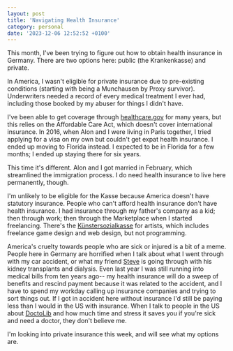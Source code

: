 ```yaml
---
layout: post
title: 'Navigating Health Insurance'
category: personal
date: '2023-12-06 12:52:52 +0100'
---
```

This month, I've been trying to figure out how to obtain health insurance in Germany. There are two options here: public (the Krankenkasse) and private. 

In America, I wasn't eligible for private insurance due to pre-existing conditions (starting with being a Munchausen by Proxy survivor). Underwriters needed a record of every medical treatment I ever had, including those booked by my abuser for things I didn't have.

I've been able to get coverage through [healthcare.gov](https://www.healthcare.gov/) for many years, but this relies on the Affordable Care Act, which doesn't cover international insurance. In 2016, when Alon and I were living in Paris together, I tried applying for a visa on my own but couldn't get expat health insurance. I ended up moving to Florida instead. I expected to be in Florida for a few months; I ended up staying there for six years.

This time it's different. Alon and I got married in February, which streamlined the immigration process. I do need health insurance to live here permanently, though.

I'm unlikely to be eligible for the Kasse because America doesn't have statutory insurance. People who can't afford health insurance don't have health insurance. I had insurance through my father's company as a kid; then through work; then through the Marketplace when I started freelancing. There's the [Künstersozialkasse](https://www.kuenstlersozialkasse.de/) for artists, which includes freelance game design and web design, but not programming. 

America's cruelty towards people who are sick or injured is a bit of a meme. People here in Germany are horrified when I talk about what I went through with my car accident, or what my friend [Steve](https://www.gofundme.com/f/help-with-steve039s-kidney-transplant) is going through with his kidney transplants and dialysis. Even last year I was still running into medical bills from ten years ago-- my health insurance will do a sweep of benefits and rescind payment because it was related to the accident, and I have to spend my workday calling up insurance companies and trying to sort things out. If I got in accident here without insurance I'd still be paying less than I would in the US with insurance. When I talk to people in the US about [DoctoLib](https://www.doctolib.fr/) and how much time and stress it saves you if you're sick and need a doctor, they don't believe me.

I'm looking into private insurance this week, and will see what my options are.